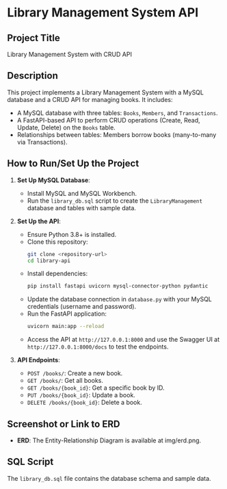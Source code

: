 # Library Management System API

## Project Title
Library Management System with CRUD API

## Description
This project implements a Library Management System with a MySQL database and a CRUD API for managing books. It includes:
- A MySQL database with three tables: `Books`, `Members`, and `Transactions`.
- A FastAPI-based API to perform CRUD operations (Create, Read, Update, Delete) on the `Books` table.
- Relationships between tables: Members borrow books (many-to-many via Transactions).

## How to Run/Set Up the Project
1. **Set Up MySQL Database**:
   - Install MySQL and MySQL Workbench.
   - Run the `library_db.sql` script to create the `LibraryManagement` database and tables with sample data.

2. **Set Up the API**:
   - Ensure Python 3.8+ is installed.
   - Clone this repository:
     ```bash
     git clone <repository-url>
     cd library-api
     ```
   - Install dependencies:
     ```bash
     pip install fastapi uvicorn mysql-connector-python pydantic
     ```
   - Update the database connection in `database.py` with your MySQL credentials (username and password).
   - Run the FastAPI application:
     ```bash
     uvicorn main:app --reload
     ```
   - Access the API at `http://127.0.0.1:8000` and use the Swagger UI at `http://127.0.0.1:8000/docs` to test the endpoints.

3. **API Endpoints**:
   - `POST /books/`: Create a new book.
   - `GET /books/`: Get all books.
   - `GET /books/{book_id}`: Get a specific book by ID.
   - `PUT /books/{book_id}`: Update a book.
   - `DELETE /books/{book_id}`: Delete a book.

## Screenshot or Link to ERD
- **ERD**: The Entity-Relationship Diagram is available at img/erd.png.

## SQL Script
The `library_db.sql` file contains the database schema and sample data.
